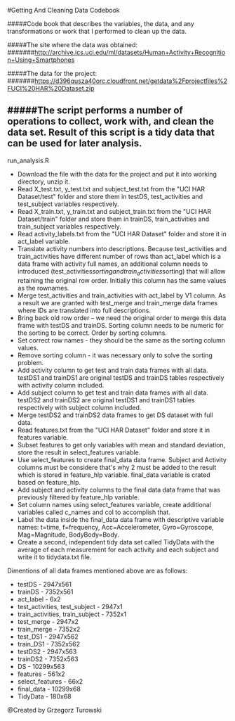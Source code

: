 #Getting And Cleaning Data Codebook

#####Code book that describes the variables, the data, and any transformations or work that I performed to clean up the data.

#####The site where the data was obtained: 
#######http://archive.ics.uci.edu/ml/datasets/Human+Activity+Recognition+Using+Smartphones 

#####The data for the project: 
#######https://d396qusza40orc.cloudfront.net/getdata%2Fprojectfiles%2FUCI%20HAR%20Dataset.zip

#####The script performs a number of operations to collect, work with, and clean the data set. Result of this script is a tidy data that can be used for later analysis.
---
run_analysis.R

* Download the file with the data for the project and put it into working directory, unzip it.
* Read X_test.txt, y_test.txt and subject_test.txt from the "UCI HAR Dataset/test" folder and store them in testDS, test_activities and test_subject variables respectively.
* Read X_train.txt, y_train.txt and subject_train.txt from the "UCI HAR Dataset/train" folder and store them in trainDS, train_activities and train_subject variables respectively.
* Read activity_labels.txt from the "UCI HAR Dataset" folder and store it in act_label variable.
* Translate activity numbers into descriptions. Because test_activities and train_activities have different number of rows than act_label which is a data frame with activity full names, an additional column needs to introduced (test_activities$sorting and train_activities$sorting) that will allow retaining the original row order. Initially this column has the same values as the rownames.
* Merge test_activities and train_activities with act_label by V1 column. As a result we are granted with test_merge and train_merge data frames where IDs are translated into full descriptions.
* Bring back old row order – we need the original order to merge this data frame with testDS and trainDS. Sorting column needs to be numeric for the sorting to be correct. Order by sorting columns.
* Set correct row names - they should be the same as the sorting column values.
* Remove sorting column - it was necessary only to solve the sorting problem.
* Add activity column to get test and train data frames with all data. testDS1 and trainDS1 are original testDS and trainDS tables respectively with activity column included.
* Add subject column to get test and train data frames with all data. testDS2 and trainDS2 are original testDS1 and trainDS1 tables respectively with subject column included.
* Merge testDS2 and trainDS2 data frames to get DS dataset with full data.
* Read features.txt from the "UCI HAR Dataset" folder and store it in features variable.
* Subset features to get only variables with mean and standard deviation, store the result in select_features variable.
* Use select_features to create final_data data frame. Subject and Activity columns must be considere that's why 2 must be added to the result which is stored in feature_hlp variable. final_data variable is crated based on feature_hlp.
* Add subject and activity columns to the final data data frame that was previously filtered by feature_hlp variable.
* Set column names using select_features variable, create additional variables called c_names and col to accomplish that.
* Label the data inside the final_data data frame with descriptive variable names: t=time, f=frequency, Acc=Accelerometer, Gyro=Gyroscope, Mag=Magnitude, BodyBody=Body.
* Create a second, independent tidy data set called TidyData with the average of each measurement for each activity and each subject and write it to tidydata.txt file.

Dimentions of all data frames mentioned above are as follows:
* testDS - 2947x561
* trainDS - 7352x561
* act_label - 6x2
* test_activities, test_subject - 2947x1
* train_activities, train_subject - 7352x1
* test_merge - 2947x2
* train_merge - 7352x2
* test_DS1 - 2947x562
* train_DS1 - 7352x562
* testDS2 - 2947x563
* trainDS2 - 7352x563
* DS - 10299x563
* features - 561x2
* select_features - 66x2
* final_data - 10299x68
* TidyData - 180x68


@Created by Grzegorz Turowski
